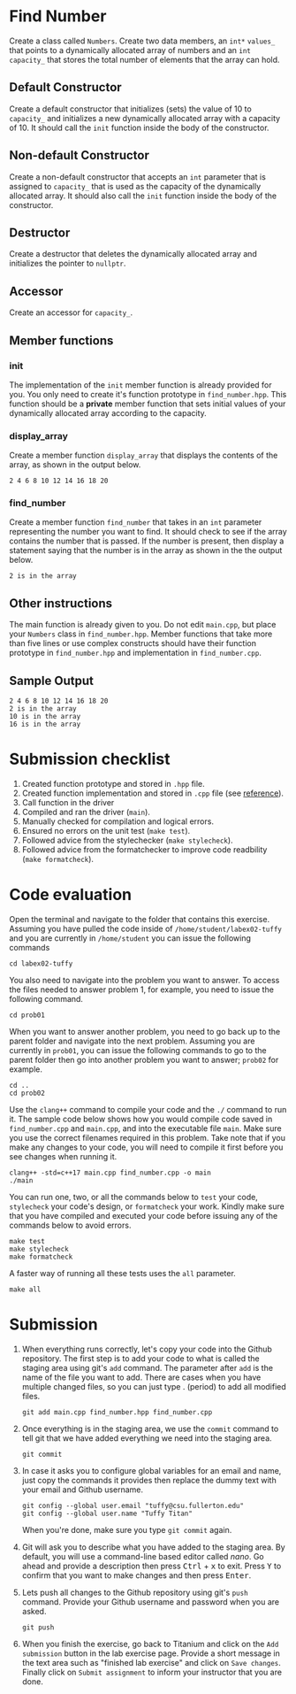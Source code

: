 # Find Number
Create a class called `Numbers`. Create two data members, an `int*` `values_` that points to a dynamically allocated array of numbers and an `int` `capacity_` that stores the total number of elements that the array can hold.

## Default Constructor
Create a default constructor that initializes (sets) the value of 10 to `capacity_` and initializes a new dynamically allocated array with a capacity of 10. It should call the `init` function inside the body of the constructor.

## Non-default Constructor
Create a non-default constructor that accepts an `int` parameter that is assigned to `capacity_` that is used as the capacity of the dynamically allocated array. It should also call the `init` function inside the body of the constructor.

## Destructor
Create a destructor that deletes the dynamically allocated array and initializes
the pointer to `nullptr`.

## Accessor
Create an accessor for `capacity_`. 

## Member functions

### init
The implementation of the `init` member function is already provided for you. You only need to create it's function prototype in `find_number.hpp`. This function should be a **private** member function that sets initial values of your dynamically allocated array according to the capacity.

### display_array
Create a member function `display_array` that displays the contents of the array, as shown in the output below.

```
2 4 6 8 10 12 14 16 18 20
```

### find_number
Create a member function `find_number` that takes in an `int` parameter representing the number you want to find. It should check to see if the array contains the number that
is passed. If the number is present, then display a statement saying that
the number is in the array as shown in the the output below.

```
2 is in the array
```

## Other instructions
The main function is already given to you. Do not edit `main.cpp`, but place your `Numbers` class in `find_number.hpp`. Member functions that take more than five lines or use complex constructs should have their function prototype in `find_number.hpp` and implementation in `find_number.cpp`.

## Sample Output
```
2 4 6 8 10 12 14 16 18 20
2 is in the array
10 is in the array
16 is in the array
```

# Submission checklist
1. Created function prototype and stored in `.hpp` file.
1. Created function implementation and stored in `.cpp` file (see [reference](https://github.com/ILXL-guides/function-file-organization)).
1. Call function in the driver
1. Compiled and ran the driver (`main`).
1. Manually checked for compilation and logical errors.
1. Ensured no errors on the unit test (`make test`).
1. Followed advice from the stylechecker (`make stylecheck`).
1. Followed advice from the formatchecker to improve code readbility (`make formatcheck`).

# Code evaluation
Open the terminal and navigate to the folder that contains this exercise. Assuming you have pulled the code inside of `/home/student/labex02-tuffy` and you are currently in `/home/student` you can issue the following commands

```
cd labex02-tuffy
```

You also need to navigate into the problem you want to answer. To access the files needed to answer problem 1, for example, you need to issue the following command.

```
cd prob01
```

When you want to answer another problem, you need to go back up to the parent folder and navigate into the next problem. Assuming you are currently in `prob01`, you can issue the following commands to go to the parent folder then go into another problem you want to answer; `prob02` for example.

```
cd ..
cd prob02
```

Use the `clang++` command to compile your code and the `./` command to run it. The sample code below shows how you would compile code saved in `find_number.cpp` and `main.cpp`, and into the executable file `main`. Make sure you use the correct filenames required in this problem.  Take note that if you make any changes to your code, you will need to compile it first before you see changes when running it.

```
clang++ -std=c++17 main.cpp find_number.cpp -o main
./main
```

You can run one, two, or all the commands below to `test` your code, `stylecheck` your code's design, or `formatcheck` your work. Kindly make sure that you have compiled and executed your code before issuing any of the commands below to avoid errors.

```
make test
make stylecheck
make formatcheck
```

A faster way of running all these tests uses the `all` parameter.

```
make all
```

# Submission
1. When everything runs correctly,  let's copy your code into the Github repository. The first step is to add your code to what is called the staging area using git's `add` command. The parameter after `add` is the name of the file you want to add. There are cases when you have multiple changed files, so you can just type . (period) to add all modified files.

    ```
    git add main.cpp find_number.hpp find_number.cpp
    ```
1. Once everything is in the staging area, we use the `commit` command to tell git that we have added everything we need into the staging area.

    ```
    git commit
    ```
1. In case it asks you  to configure global variables for an email and name, just copy the commands it provides then replace the dummy text with your email and Github username.

    ```
    git config --global user.email "tuffy@csu.fullerton.edu"
    git config --global user.name "Tuffy Titan"
    ```
    When you're done, make sure you type `git commit` again.    
1. Git will ask you to describe what you have added to the staging area. By default, you will use a command-line based editor called *nano*. Go ahead and provide a description then press <kbd>Ctrl</kbd> + <kbd>x</kbd> to exit. Press <kbd>Y</kbd> to confirm that you want to make changes and then press <kbd>Enter</kbd>.
1. Lets push all changes to the Github repository using git's `push` command. Provide your Github username and password when you are asked.

    ```
    git push
    ```
1. When you finish the exercise, go back to Titanium and click on the `Add submission` button in the lab exercise page. Provide a short message in the text area such as "finished lab exercise" and click on `Save changes`. Finally click on `Submit assignment` to inform your instructor that you are done.
